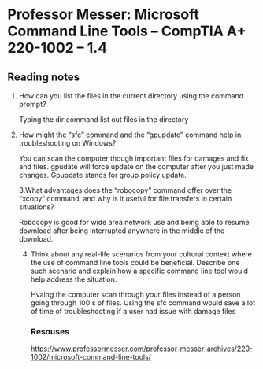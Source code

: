 # Professor Messer: Microsoft Command Line Tools – CompTIA A+ 220-1002 – 1.4

## Reading notes 

1. How can you list the files in the current directory using the command prompt?

   Typing the dir command list out files in the directory

2. How might the “sfc” command and the “gpupdate” command help in troubleshooting on Windows?

   You can scan the computer though important files for damages and fix and files. gpudate will force update on the computer after you just made changes. Gpupdate stands for group policy update.

   3.What advantages does the “robocopy” command offer over the “xcopy” command, and why is it useful for file transfers in certain situations?

   Robocopy is good for wide area network use and being able to resume download after being interrupted anywhere in the middle of the download.

   4. Think about any real-life scenarios from your cultural context where the use of command line tools could be beneficial. Describe one such scenario and explain how a specific command line tool would help address the situation.
  
      Hvaing the computer scan through your files instead of a person going through 100's of files. Using the sfc command would save a lot of time of troubleshooting if a user had issue with damage files

      ### Resouses

      https://www.professormesser.com/professor-messer-archives/220-1002/microsoft-command-line-tools/

   
